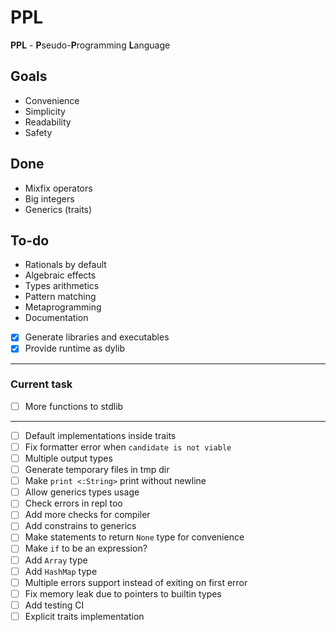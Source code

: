 # PPL

**PPL** - **P**seudo-**P**rogramming **L**anguage

## Goals

* Convenience
* Simplicity
* Readability
* Safety

## Done
* Mixfix operators
* Big integers
* Generics (traits)

## To-do
* Rationals by default
* Algebraic effects
* Types arithmetics
* Pattern matching
* Metaprogramming
* Documentation

* [X] Generate libraries and executables
* [X] Provide runtime as dylib
---
### Current task
* [ ] More functions to stdlib
---
* [ ] Default implementations inside traits
* [ ] Fix formatter error when `candidate is not viable`
* [ ] Multiple output types
* [ ] Generate temporary files in tmp dir
* [ ] Make `print <:String>` print without newline
* [ ] Allow generics types usage
* [ ] Check errors in repl too
* [ ] Add more checks for compiler
* [ ] Add constrains to generics
* [ ] Make statements to return `None` type for convenience
* [ ] Make `if` to be an expression?
* [ ] Add `Array` type
* [ ] Add `HashMap` type
* [ ] Multiple errors support instead of exiting on first error
* [ ] Fix memory leak due to pointers to builtin types
* [ ] Add testing CI
* [ ] Explicit traits implementation